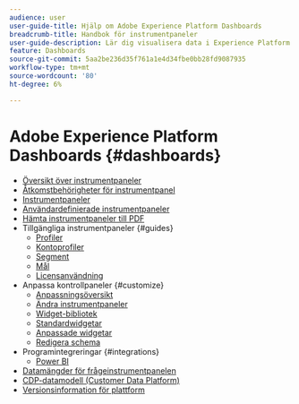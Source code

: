 ```yaml
---
audience: user
user-guide-title: Hjälp om Adobe Experience Platform Dashboards
breadcrumb-title: Handbok för instrumentpaneler
user-guide-description: Lär dig visualisera data i Experience Platform via anpassningsbara paneler.
feature: Dashboards
source-git-commit: 5aa2be236d35f761a1e4d34fbe0bb28fd9087935
workflow-type: tm+mt
source-wordcount: '80'
ht-degree: 6%

---
```



# Adobe Experience Platform Dashboards {#dashboards}

* [Översikt över instrumentpaneler](home.md)
* [Åtkomstbehörigheter för instrumentpanel](permissions.md)
* [Instrumentpaneler](inventory.md)
* [Användardefinierade instrumentpaneler](user-defined-dashboards.md)
* [Hämta instrumentpaneler till PDF](download.md)
* Tillgängliga instrumentpaneler {#guides}
   * [Profiler](guides/profiles.md)
   * [Kontoprofiler](guides/account-profiles.md)
   * [Segment](guides/segments.md)
   * [Mål ](guides/destinations.md)
   * [Licensanvändning](guides/license-usage.md)
* Anpassa kontrollpaneler {#customize}
   * [Anpassningsöversikt](customize/overview.md)
   * [Ändra instrumentpaneler](customize/modify.md)
   * [Widget-bibliotek](customize/widget-library.md)
   * [Standardwidgetar](customize/standard-widgets.md)
   * [Anpassade widgetar](customize/custom-widgets.md)
   * [Redigera schema](customize/edit-schema.md)
* Programintegreringar {#integrations}
   * [Power BI](integrations/power-bi.md)
* [Datamängder för frågeinstrumentpanelen](query.md)
* [CDP-datamodell (Customer Data Platform)](cdp-insights-data-model.md)
* [Versionsinformation för plattform](https://www.adobe.com/go/platform-release-notes-en)